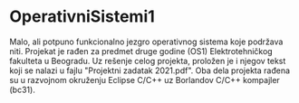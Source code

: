 # OperativniSistemi1
Malo, ali potpuno funkcionalno jezgro operativnog sistema koje podržava niti. Projekat je rađen za predmet druge godine (OS1) Elektrotehničkog fakulteta u Beogradu. Uz rešenje celog projekta, proložen je i njegov tekst koji se nalazi u fajlu "Projektni zadatak 2021.pdf". Oba dela projekta rađena su u razvojnom okruženju Eclipse C/C++ uz Borlandov C/C++ kompajler (bc31).
